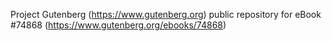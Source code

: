 Project Gutenberg (https://www.gutenberg.org) public repository for
eBook #74868 (https://www.gutenberg.org/ebooks/74868)
